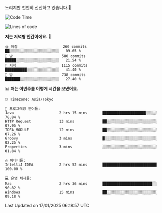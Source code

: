 느리지만 천천히 전진하고 있습니다.🐢

<!--START_SECTION:waka-->
![Code Time](http://img.shields.io/badge/Code%20Time-1%2C516%20hrs%201%20min-blue)

![Lines of code](https://img.shields.io/badge/%EC%A0%80%EB%8A%94%20%EC%97%AC%ED%83%9C%EA%B9%8C%EC%A7%80%20-916.3%20thousand%20%EC%A4%84%EC%9D%98%20%EC%BD%94%EB%93%9C%EB%A5%BC%20%EC%9E%91%EC%84%B1%ED%96%88%EC%96%B4%EC%9A%94.-blue)

**저는 저녁형 인간이에요. 🦉** 

```text
🌞 아침                     260 commits         ██░░░░░░░░░░░░░░░░░░░░░░░   09.65 % 
🌆 낮　                     580 commits         █████░░░░░░░░░░░░░░░░░░░░   21.54 % 
🌃 저녁                     1115 commits        ██████████░░░░░░░░░░░░░░░   41.40 % 
🌙 밤　                     738 commits         ███████░░░░░░░░░░░░░░░░░░   27.40 % 
```


📊 **저는 이번주를 이렇게 시간을 보냈어요.** 

```text
🕑︎ Timezone: Asia/Tokyo

💬 프로그래밍 언어들: 
Java                     2 hrs 15 mins       ████████████████████░░░░░   78.84 % 
HTTP Request             13 mins             ██░░░░░░░░░░░░░░░░░░░░░░░   07.95 % 
IDEA_MODULE              12 mins             ██░░░░░░░░░░░░░░░░░░░░░░░   07.26 % 
Groovy                   3 mins              █░░░░░░░░░░░░░░░░░░░░░░░░   02.25 % 
Properties               3 mins              ░░░░░░░░░░░░░░░░░░░░░░░░░   01.84 % 

🔥 에디터들: 
IntelliJ IDEA            2 hrs 52 mins       █████████████████████████   100.00 % 

💻 운영 체제들: 
Mac                      2 hrs 36 mins       ███████████████████████░░   90.82 % 
Windows                  15 mins             ██░░░░░░░░░░░░░░░░░░░░░░░   09.18 % 
```


 Last Updated on 17/01/2025 06:18:57 UTC
<!--END_SECTION:waka-->
